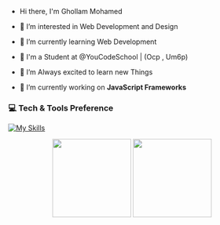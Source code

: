 -  Hi there, I'm Ghollam Mohamed 
- 👀 I’m interested in Web Development and Design
- 🌱 I’m currently learning Web Development
- 🏫 I'm a Student at @YouCodeSchool | (Ocp , Um6p)
- 💞️ I’m Always excited to learn new Things


- :telescope: I’m currently working on <strong>JavaScript Frameworks</strong>

### 💻 Tech & Tools Preference
[![My Skills](https://skillicons.dev/icons?i=c,html,css,sass,tailwind,js,ts,jest,react,nextjs,redux,nodejs,nestjs,express,php,laravel,py,django,flutter,docker,mongodb,mysql,firebase,postgres,svg&theme=light)](https://skillicons.dev)



<p align="center">
<img src="https://github-readme-stats.vercel.app/api/top-langs/?username=ghollamsimo&layout=compact&title_color=fff&text_color=fff&bg_color=0D1117" height="160px" />
<img src="https://github-readme-stats.vercel.app/api?username=ghollamsimo&title_color=fff&text_color=fff&icon_color=F7DF1E&bg_color=0D1117&show_icons=true" height="160px"/>
</p>
